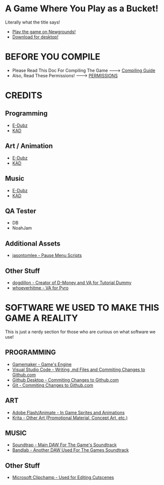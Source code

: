 # A Game Where You Play as a Bucket!

Literally what the title says!

- [Play the game on Newgrounds!](https://www.newgrounds.com/portal/view/930725)
- [Download for desktop!](https://ingogamez.itch.io/agwypaab)

# BEFORE YOU COMPILE

- Please Read This Doc For Compiling The Game ---> [Compiling Guide](/docs/COMPILING.md)
- Also, Read These Permissions! ---> [PERMISSIONS](/docs/PERMISSIONS.txt)

# CREDITS

## Programming
- [E-Dubz](https://twitter.com/edubzng)
- [KAD](https://twitter.com/KBunnie93)

## Art / Animation
- [E-Dubz](https://e-dubz.newgrounds.com)
- [KAD](https://www.youtube.com/@KAD-CRUCIFIED)

## Music
- [E-Dubz](https://www.youtube.com/@EDubzNG)
- [KAD](https://killerbunnie93.newgrounds.com/)

## QA Tester
- DB
- NoahJam

## Additional Assets
- [jasontomlee - Pause Menu Scripts](https://marketplace.gamemaker.io/assets/7514/asset-pause-menu-basic)

## Other Stuff
- [dogdillon - Creator of D-Money and VA for Tutorial Dummy](https://twitter.com/dogdillonYT)
- [whoeverhitme - VA for Pyro](https://youtube.com/@whoeverhitme)

# SOFTWARE WE USED TO MAKE THIS GAME A REALITY

This is just a nerdy section for those who are curious on what software we use!

## PROGRAMMING
- [Gamemaker - Game's Engine](https://store.steampowered.com/app/1670460/GameMaker/)
- [Visual Studio Code - Writing .md Files and Commiting Changes to Github.com](https://code.visualstudio.com/)
- [Github Desktop - Commiting Changes to Github.com](https://desktop.github.com/download/)
- [Git - Commiting Changes to Github.com](https://git-scm.com/)

## ART
- [Adobe Flash/Animate - In Game Sprites and Animations](https://www.adobe.com/products/animate.html)
- [Krita - Other Art (Promotional Material, Concept Art, etc.)](https://krita.org/en/)

## MUSIC
- [Soundtrap - Main DAW For The Game's Soundtrack](https://www.soundtrap.com/)
- [Bandlab - Another DAW Used For The Games Soundtrack](https://www.bandlab.com/)

## Other Stuff
- [Microsoft Clipchamp - Used for Editing Cutscenes](https://clipchamp.com/en/windows-video-editor/)